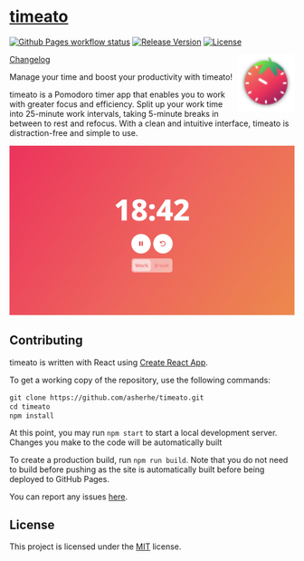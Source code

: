 # [timeato](https://asherhe.github.io/timeato/)

[![Github Pages workflow status](https://img.shields.io/github/actions/workflow/status/asherhe/timeato/static.yml?logo=github)](https://github.com/asherhe/timeato/actions/workflows/static.yml)
[![Release Version](https://img.shields.io/github/v/release/asherhe/timeato)](https://github.com/asherhe/timeato/releases)
[![License](https://img.shields.io/github/license/asherhe/timeato)](LICENSE)

<img src="public/img/icon.svg" alt="logo" align="right" width="20%" />

[Changelog](CHANGELOG.md)

Manage your time and boost your productivity with timeato!

timeato is a Pomodoro timer app that enables you to work with greater focus and efficiency. Split up your work time into 25-minute work intervals, taking 5-minute breaks in between to rest and refocus. With a clean and intuitive interface, timeato is distraction-free and simple to use.

![Screenshot](screenshot.png)

## Contributing

timeato is written with React using [Create React App](https://github.com/facebook/create-react-app/).

To get a working copy of the repository, use the following commands:

```
git clone https://github.com/asherhe/timeato.git
cd timeato
npm install
```

At this point, you may run `npm start` to start a local development server. Changes you make to the code will be automatically built

To create a production build, run `npm run build`. Note that you do not need to build before pushing as the site is automatically built before being deployed to GitHub Pages.

You can report any issues [here](https://github.com/asherhe/timeato/issues/new).

## License

This project is licensed under the [MIT](LICENSE) license.
